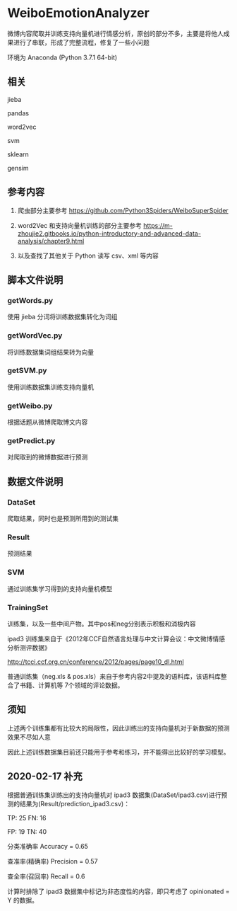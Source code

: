 # WeiboEmotionAnalyzer

微博内容爬取并训练支持向量机进行情感分析，原创的部分不多，主要是将他人成果进行了串联，形成了完整流程，修复了一些小问题

环境为 Anaconda (Python 3.7.1 64-bit)

## 相关

jieba

pandas

word2vec

svm

sklearn

gensim

## 参考内容

1. 爬虫部分主要参考 <https://github.com/Python3Spiders/WeiboSuperSpider>

2. word2Vec 和支持向量机训练的部分主要参考 <https://m-zhoujie2.gitbooks.io/python-introductory-and-advanced-data-analysis/chapter9.html>

3. 以及查找了其他关于 Python 读写 csv、xml 等内容

## 脚本文件说明

### getWords.py

使用 jieba 分词将训练数据集转化为词组

### getWordVec.py

将训练数据集词组结果转为向量

### getSVM.py

使用训练数据集训练支持向量机

### getWeibo.py

根据话题从微博爬取博文内容

### getPredict.py

对爬取到的微博数据进行预测

## 数据文件说明

### DataSet

爬取结果，同时也是预测所用到的测试集

### Result

预测结果

### SVM

通过训练集学习得到的支持向量机模型

### TrainingSet

训练集，以及一些中间产物。其中pos和neg分别表示积极和消极内容

ipad3 训练集来自于《2012年CCF自然语言处理与中文计算会议：中文微博情感分析测评数据》

<http://tcci.ccf.org.cn/conference/2012/pages/page10_dl.html>

普通训练集（neg.xls & pos.xls）来自于参考内容2中提及的语料库，该语料库整合了书籍、计算机等 7个领域的评论数据。

## 须知

上述两个训练集都有比较大的局限性，因此训练出的支持向量机对于新数据的预测效果不尽如人意

因此上述训练数据集目前还只能用于参考和练习，并不能得出比较好的学习模型。

## 2020-02-17 补充

根据普通训练集训练出的支持向量机对 ipad3 数据集(DataSet/ipad3.csv)进行预测的结果为(Result/prediction_ipad3.csv)：

TP: 25 FN: 16

FP: 19 TN: 40

分类准确率 Accuracy = 0.65

查准率(精确率) Precision = 0.57

查全率(召回率) Recall = 0.6

计算时排除了 ipad3 数据集中标记为非态度性的内容，即只考虑了 opinionated = Y 的数据。
